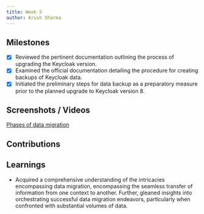 ```yaml
---
title: Week 5
author: Arush Sharma
---
```


## Milestones
- [x] Reviewed the pertinent documentation outlining the process of upgrading the Keycloak version.
- [x] Examined the official documentation detailing the procedure for creating backups of Keycloak data.
- [x] Initiated the preliminary steps for data backup as a preparatory measure prior to the planned upgrade to Keycloak version 8.

## Screenshots / Videos
[Phases of data migration](https://drive.google.com/file/d/1QlGxeuZa2ngNYk1q9BiZeKGmqJsH5aRg)

## Contributions

## Learnings
- Acquired a comprehensive understanding of the intricacies encompassing data migration, encompassing the seamless transfer of information from one context to another. Further, gleaned insights into orchestrating successful data migration endeavors, particularly when confronted with substantial volumes of data.
